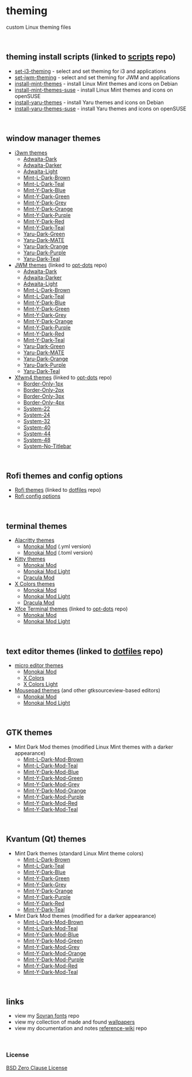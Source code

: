 # theming

custom Linux theming files

&nbsp;

## theming install scripts (linked to [scripts](https://github.com/e33io/scripts) repo)
- [set-i3-theming](https://github.com/e33io/scripts/blob/main/set-i3-theming.sh) - select and set theming for i3 and applications
- [set-jwm-theming](https://github.com/e33io/scripts/blob/main/set-jwm-theming.sh) - select and set theming for JWM and applications
- [install-mint-themes](https://github.com/e33io/scripts/blob/main/install-mint-themes.sh) - install Linux Mint themes and icons on Debian
- [install-mint-themes-suse](https://github.com/e33io/scripts/blob/main/install-mint-themes-suse.sh) - install Linux Mint themes and icons on openSUSE
- [install-yaru-themes](https://github.com/e33io/scripts/blob/main/install-yaru-themes.sh) - install Yaru themes and icons on Debian
- [install-yaru-themes-suse](https://github.com/e33io/scripts/blob/main/install-yaru-themes-suse.sh) - install Yaru themes and icons on openSUSE

&nbsp;

## window manager themes
- [i3wm themes](https://github.com/e33io/theming/blob/main/window-manager/i3wm-themes.md)
	- [Adwaita-Dark](https://github.com/e33io/theming/blob/main/window-manager/i3wm-themes.md#adwaita-dark)
	- [Adwaita-Darker](https://github.com/e33io/theming/blob/main/window-manager/i3wm-themes.md#adwaita-darker)
	- [Adwaita-Light](https://github.com/e33io/theming/blob/main/window-manager/i3wm-themes.md#adwaita-light)
	- [Mint-L-Dark-Brown](https://github.com/e33io/theming/blob/main/window-manager/i3wm-themes.md#mint-l-dark-brown)
	- [Mint-L-Dark-Teal](https://github.com/e33io/theming/blob/main/window-manager/i3wm-themes.md#mint-l-dark-teal)
	- [Mint-Y-Dark-Blue](https://github.com/e33io/theming/blob/main/window-manager/i3wm-themes.md#mint-y-dark-blue)
	- [Mint-Y-Dark-Green](https://github.com/e33io/theming/blob/main/window-manager/i3wm-themes.md#mint-y-dark-green)
	- [Mint-Y-Dark-Grey](https://github.com/e33io/theming/blob/main/window-manager/i3wm-themes.md#mint-y-dark-grey)
	- [Mint-Y-Dark-Orange](https://github.com/e33io/theming/blob/main/window-manager/i3wm-themes.md#mint-y-dark-orange)
	- [Mint-Y-Dark-Purple](https://github.com/e33io/theming/blob/main/window-manager/i3wm-themes.md#mint-y-dark-purple)
	- [Mint-Y-Dark-Red](https://github.com/e33io/theming/blob/main/window-manager/i3wm-themes.md#mint-y-dark-red)
	- [Mint-Y-Dark-Teal](https://github.com/e33io/theming/blob/main/window-manager/i3wm-themes.md#mint-y-dark-teal)
	- [Yaru-Dark-Green](https://github.com/e33io/theming/blob/main/window-manager/i3wm-themes.md#yaru-dark-green)
	- [Yaru-Dark-MATE](https://github.com/e33io/theming/blob/main/window-manager/i3wm-themes.md#yaru-dark-mate)
	- [Yaru-Dark-Orange](https://github.com/e33io/theming/blob/main/window-manager/i3wm-themes.md#yaru-dark-orange)
	- [Yaru-Dark-Purple](https://github.com/e33io/theming/blob/main/window-manager/i3wm-themes.md#yaru-dark-purple)
	- [Yaru-Dark-Teal](https://github.com/e33io/theming/blob/main/window-manager/i3wm-themes.md#yaru-dark-teal)
- [JWM themes](https://github.com/e33io/opt-dots/blob/main/jwm/.config/jwm/themes) (linked to [opt-dots](https://github.com/e33io/opt-dots) repo)
	- [Adwaita-Dark](https://github.com/e33io/opt-dots/blob/main/jwm/.config/jwm/themes/JWM-Adwaita-Dark)
	- [Adwaita-Darker](https://github.com/e33io/opt-dots/blob/main/jwm/.config/jwm/themes/JWM-Adwaita-Darker)
	- [Adwaita-Light](https://github.com/e33io/opt-dots/blob/main/jwm/.config/jwm/themes/JWM-Adwaita-Light)
	- [Mint-L-Dark-Brown](https://github.com/e33io/opt-dots/blob/main/jwm/.config/jwm/themes/JWM-Mint-L-Dark-Brown)
	- [Mint-L-Dark-Teal](https://github.com/e33io/opt-dots/blob/main/jwm/.config/jwm/themes/JWM-Mint-L-Dark-Teal)
	- [Mint-Y-Dark-Blue](https://github.com/e33io/opt-dots/blob/main/jwm/.config/jwm/themes/JWM-Mint-Y-Dark-Blue)
	- [Mint-Y-Dark-Green](https://github.com/e33io/opt-dots/blob/main/jwm/.config/jwm/themes/JWM-Mint-Y-Dark-Green)
	- [Mint-Y-Dark-Grey](https://github.com/e33io/opt-dots/blob/main/jwm/.config/jwm/themes/JWM-Mint-Y-Dark-Grey)
	- [Mint-Y-Dark-Orange](https://github.com/e33io/opt-dots/blob/main/jwm/.config/jwm/themes/JWM-Mint-Y-Dark-Orange)
	- [Mint-Y-Dark-Purple](https://github.com/e33io/opt-dots/blob/main/jwm/.config/jwm/themes/JWM-Mint-Y-Dark-Purple)
	- [Mint-Y-Dark-Red](https://github.com/e33io/opt-dots/blob/main/jwm/.config/jwm/themes/JWM-Mint-Y-Dark-Red)
	- [Mint-Y-Dark-Teal](https://github.com/e33io/opt-dots/blob/main/jwm/.config/jwm/themes/JWM-Mint-Y-Dark-Teal)
	- [Yaru-Dark-Green](https://github.com/e33io/opt-dots/blob/main/jwm/.config/jwm/themes/JWM-Yaru-Dark-Green)
	- [Yaru-Dark-MATE](https://github.com/e33io/opt-dots/blob/main/jwm/.config/jwm/themes/JWM-Yaru-Dark-MATE)
	- [Yaru-Dark-Orange](https://github.com/e33io/opt-dots/blob/main/jwm/.config/jwm/themes/JWM-Yaru-Dark-Orange)
	- [Yaru-Dark-Purple](https://github.com/e33io/opt-dots/blob/main/jwm/.config/jwm/themes/JWM-Yaru-Dark-Purple)
	- [Yaru-Dark-Teal](https://github.com/e33io/opt-dots/blob/main/jwm/.config/jwm/themes/JWM-Yaru-Dark-Teal)
- [Xfwm4 themes](https://github.com/e33io/opt-dots/blob/main/xfce/usr/share/themes) (linked to [opt-dots](https://github.com/e33io/opt-dots) repo)
	- [Border-Only-1px](https://github.com/e33io/opt-dots/blob/main/xfce/usr/share/themes/Border-Only-1px)
	- [Border-Only-2px](https://github.com/e33io/opt-dots/blob/main/xfce/usr/share/themes/Border-Only-2px)
	- [Border-Only-3px](https://github.com/e33io/opt-dots/blob/main/xfce/usr/share/themes/Border-Only-3px)
	- [Border-Only-4px](https://github.com/e33io/opt-dots/blob/main/xfce/usr/share/themes/Border-Only-4px)
	- [System-22](https://github.com/e33io/opt-dots/blob/main/xfce/usr/share/themes/System-22)
	- [System-24](https://github.com/e33io/opt-dots/blob/main/xfce/usr/share/themes/System-24)
	- [System-32](https://github.com/e33io/opt-dots/blob/main/xfce/usr/share/themes/System-32)
	- [System-40](https://github.com/e33io/opt-dots/blob/main/xfce/usr/share/themes/System-40)
	- [System-44](https://github.com/e33io/opt-dots/blob/main/xfce/usr/share/themes/System-44)
	- [System-48](https://github.com/e33io/opt-dots/blob/main/xfce/usr/share/themes/System-48)
	- [System-No-Titlebar](https://github.com/e33io/opt-dots/blob/main/xfce/usr/share/themes/System-No-Titlebar)

&nbsp;

## Rofi themes and config options
- [Rofi themes](https://github.com/e33io/dotfiles/blob/main/.config/rofi/themes) (linked to [dotfiles](https://github.com/e33io/dotfiles) repo)
- [Rofi config options](https://github.com/e33io/theming/blob/main/rofi/rofi-config-options.md)

&nbsp;

## terminal themes
- [Alacritty themes](https://github.com/e33io/theming/blob/main/terminal/alacritty-themes.md)
	- [Monokai Mod](https://github.com/e33io/theming/blob/main/terminal/alacritty-themes.md#monokai-mod-yml-version) (.yml version)
	- [Monokai Mod](https://github.com/e33io/theming/blob/main/terminal/alacritty-themes.md#monokai-mod-toml-version) (.toml version)
- [Kitty themes](https://github.com/e33io/theming/blob/main/terminal/kitty-themes.md)
	- [Monokai Mod](https://github.com/e33io/theming/blob/main/terminal/kitty-themes.md#monokai-mod)
	- [Monokai Mod Light](https://github.com/e33io/theming/blob/main/terminal/kitty-themes.md#monokai-mod-light)
	- [Dracula Mod](https://github.com/e33io/theming/blob/main/terminal/kitty-themes.md#dracula-mod)
- [X Colors themes](https://github.com/e33io/theming/blob/main/terminal/x-colors-themes.md)
	- [Monokai Mod](https://github.com/e33io/theming/blob/main/terminal/x-colors-themes.md#monokai-mod)
	- [Monokai Mod Light](https://github.com/e33io/theming/blob/main/terminal/x-colors-themes.md#monokai-mod-light)
	- [Dracula Mod](https://github.com/e33io/theming/blob/main/terminal/x-colors-themes.md#dracula-mod)
- [Xfce Terminal themes](https://github.com/e33io/opt-dots/blob/main/xfce/usr/share/xfce4/terminal/colorschemes) (linked to [opt-dots](https://github.com/e33io/opt-dots) repo)
	- [Monokai Mod](https://github.com/e33io/opt-dots/blob/main/xfce/usr/share/xfce4/terminal/colorschemes/monokai-mod.theme)
	- [Monokai Mod Light](https://github.com/e33io/opt-dots/blob/main/xfce/usr/share/xfce4/terminal/colorschemes/monokai-mod-light.theme)

&nbsp;

## text editor themes (linked to [dotfiles](https://github.com/e33io/dotfiles) repo)
- [micro editor themes](https://github.com/e33io/dotfiles/blob/main/.config/micro/colorschemes)
	- [Monokai Mod](https://github.com/e33io/dotfiles/blob/main/.config/micro/colorschemes/monokai-mod.micro)
	- [X Colors](https://github.com/e33io/dotfiles/blob/main/.config/micro/colorschemes/x-colors.micro)
	- [X Colors Light](https://github.com/e33io/dotfiles/blob/main/.config/micro/colorschemes/x-colors-light.micro)
- [Mousepad themes](https://github.com/e33io/dotfiles/blob/main/usr/share/gtksourceview-4/styles) (and other gtksourceview-based editors)
	- [Monokai Mod](https://github.com/e33io/dotfiles/blob/main/usr/share/gtksourceview-4/styles/monokai-mod.xml)
	- [Monokai Mod Light](https://github.com/e33io/dotfiles/blob/main/usr/share/gtksourceview-4/styles/monokai-mod-light.xml)

&nbsp;

## GTK themes
- Mint Dark Mod themes (modified Linux Mint themes with a darker appearance)
	- [Mint-L-Dark-Mod-Brown](https://github.com/e33io/theming/blob/main/gtk/Mint-L-Dark-Mod-Brown)
	- [Mint-L-Dark-Mod-Teal](https://github.com/e33io/theming/blob/main/gtk/Mint-L-Dark-Mod-Teal)
	- [Mint-Y-Dark-Mod-Blue](https://github.com/e33io/theming/blob/main/gtk/Mint-Y-Dark-Mod-Blue)
	- [Mint-Y-Dark-Mod-Green](https://github.com/e33io/theming/blob/main/gtk/Mint-Y-Dark-Mod-Green)
	- [Mint-Y-Dark-Mod-Grey](https://github.com/e33io/theming/blob/main/gtk/Mint-Y-Dark-Mod-Grey)
	- [Mint-Y-Dark-Mod-Orange](https://github.com/e33io/theming/blob/main/gtk/Mint-Y-Dark-Mod-Orange)
	- [Mint-Y-Dark-Mod-Purple](https://github.com/e33io/theming/blob/main/gtk/Mint-Y-Dark-Mod-Purple)
	- [Mint-Y-Dark-Mod-Red](https://github.com/e33io/theming/blob/main/gtk/Mint-Y-Dark-Mod-Red)
	- [Mint-Y-Dark-Mod-Teal](https://github.com/e33io/theming/blob/main/gtk/Mint-Y-Dark-Mod-Teal)

&nbsp;

## Kvantum (Qt) themes
- Mint Dark themes (standard Linux Mint theme colors)
	- [Mint-L-Dark-Brown](https://github.com/e33io/theming/blob/main/Kvantum/Mint-L-Dark-Brown)
	- [Mint-L-Dark-Teal](https://github.com/e33io/theming/blob/main/Kvantum/Mint-L-Dark-Teal)
	- [Mint-Y-Dark-Blue](https://github.com/e33io/theming/blob/main/Kvantum/Mint-Y-Dark-Blue)
	- [Mint-Y-Dark-Green](https://github.com/e33io/theming/blob/main/Kvantum/Mint-Y-Dark-Green)
	- [Mint-Y-Dark-Grey](https://github.com/e33io/theming/blob/main/Kvantum/Mint-Y-Dark-Grey)
	- [Mint-Y-Dark-Orange](https://github.com/e33io/theming/blob/main/Kvantum/Mint-Y-Dark-Orange)
	- [Mint-Y-Dark-Purple](https://github.com/e33io/theming/blob/main/Kvantum/Mint-Y-Dark-Purple)
	- [Mint-Y-Dark-Red](https://github.com/e33io/theming/blob/main/Kvantum/Mint-Y-Dark-Red)
	- [Mint-Y-Dark-Teal](https://github.com/e33io/theming/blob/main/Kvantum/Mint-Y-Dark-Teal)
- Mint Dark Mod themes (modified for a darker appearance)
	- [Mint-L-Dark-Mod-Brown](https://github.com/e33io/theming/blob/main/Kvantum/Mint-L-Dark-Mod-Brown)
	- [Mint-L-Dark-Mod-Teal](https://github.com/e33io/theming/blob/main/Kvantum/Mint-L-Dark-Mod-Teal)
	- [Mint-Y-Dark-Mod-Blue](https://github.com/e33io/theming/blob/main/Kvantum/Mint-Y-Dark-Mod-Blue)
	- [Mint-Y-Dark-Mod-Green](https://github.com/e33io/theming/blob/main/Kvantum/Mint-Y-Dark-Mod-Green)
	- [Mint-Y-Dark-Mod-Grey](https://github.com/e33io/theming/blob/main/Kvantum/Mint-Y-Dark-Mod-Grey)
	- [Mint-Y-Dark-Mod-Orange](https://github.com/e33io/theming/blob/main/Kvantum/Mint-Y-Dark-Mod-Orange)
	- [Mint-Y-Dark-Mod-Purple](https://github.com/e33io/theming/blob/main/Kvantum/Mint-Y-Dark-Mod-Purple)
	- [Mint-Y-Dark-Mod-Red](https://github.com/e33io/theming/blob/main/Kvantum/Mint-Y-Dark-Mod-Red)
	- [Mint-Y-Dark-Mod-Teal](https://github.com/e33io/theming/blob/main/Kvantum/Mint-Y-Dark-Mod-Teal)

&nbsp;

## links
- view my [Sovran fonts](https://github.com/e33io/sovran-fonts) repo
- view my collection of made and found [wallpapers](https://i.e33.io/wallpapers)
- view my documentation and notes [reference-wiki](https://github.com/e33io/reference-wiki) repo

&nbsp;

### License
[BSD Zero Clause License](https://github.com/e33io/theming/blob/main/LICENSE)
